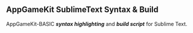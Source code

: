 ## AppGameKit SublimeText Syntax & Build
AppGameKit-BASIC ***syntax highlighting*** and ***build script*** for Sublime Text.
